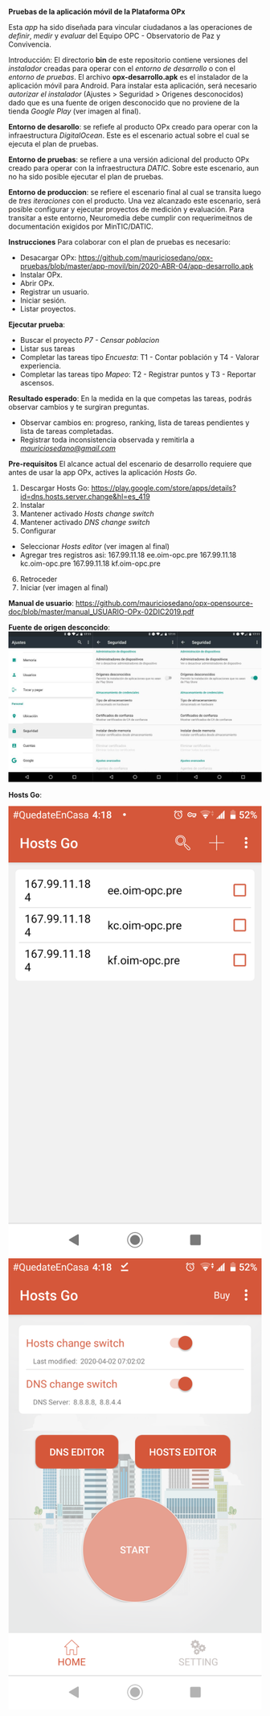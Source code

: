 **Pruebas de la aplicación móvil de la Plataforma OPx**

Esta *app* ha sido diseñada para vincular ciudadanos a las operaciones de *definir*, *medir* y *evaluar* del Equipo OPC - Observatorio de Paz y Convivencia. 

Introducción:
El directorio **bin** de este repositorio contiene versiones del *instalador* creadas para operar con el *entorno de desarrollo* o con el *entorno de pruebas*. El archivo **opx-desarrollo.apk** es el instalador de la aplicación móvil para Android. Para instalar esta aplicación, será necesario *autorizar el instalador* (Ajustes > Seguridad > Origenes desconocidos) dado que es una fuente de origen desconocido que no proviene de la tienda *Google Play* (ver imagen al final).


**Entorno de desarollo**: se refiefe al producto OPx creado para operar con la infraestructura *DigitalOcean*. Este es el escenario actual sobre el cual se ejecuta el plan de pruebas. 

**Entorno de pruebas**: se refiere a una versión adicional del producto OPx creado para operar con la infraestructura *DATIC*. Sobre este escenario, aun no ha sido posible ejecutar el plan de pruebas. 

**Entorno de produccion**: se refiere el escenario final al cual se transita luego de *tres iteraciones* con el producto. Una vez alcanzado este escenario, será posible configurar y ejecutar proyectos de medición y evaluación. Para transitar a este entorno, Neuromedia debe cumplir con requerimeitnos de documentación exigidos por MinTIC/DATIC.  


**Instrucciones**
Para colaborar con el plan de pruebas es necesario:
- Desacargar OPx: https://github.com/mauriciosedano/opx-pruebas/blob/master/app-movil/bin/2020-ABR-04/app-desarrollo.apk
- Instalar OPx.
- Abrir OPx.
- Registrar un usuario. 
- Iniciar sesión. 
- Listar proyectos. 

**Ejecutar prueba**:
- Buscar el proyecto *P7 - Censar poblacion* 
- Listar sus tareas
- Completar las tareas tipo *Encuesta*: T1 - Contar población y T4 - Valorar experiencia.
- Completar las tareas tipo *Mapeo*: T2 - Registrar puntos y T3 - Reportar ascensos.

**Resultado esperado**:
En la medida en la que competas las tareas, podrás observar cambios y te surgiran preguntas. 
- Observar cambios en: progreso, ranking, lista de tareas pendientes y lista de tareas completadas.
- Registrar toda inconsistencia observada y remitirla a *mauriciosedano@gmail.com*

**Pre-requisitos**
El alcance actual del escenario de desarrollo requiere que antes de usar la app OPx, actives la aplicación *Hosts Go*.
1. Descargar Hosts Go: https://play.google.com/store/apps/details?id=dns.hosts.server.change&hl=es_419
2. Instalar
3. Mantener activado *Hosts change switch*
4. Mantener activado *DNS change switch*
5. Configurar 
- Seleccionar *Hosts editor* (ver imagen al final)
- Agregar tres registros asi:
167.99.11.18 ee.oim-opc.pre
167.99.11.18 kc.oim-opc.pre
167.99.11.18 kf.oim-opc.pre
6. Retroceder
7. Iniciar (ver imagen al final)

**Manual de usuario**: https://github.com/mauriciosedano/opx-opensource-doc/blob/master/manual_USUARIO-OPx-02DIC2019.pdf

**Fuente de origen desconcido**:
![Imagen de origen desconocido](https://github.com/mauriciosedano/opx-pruebas/blob/master/app-movil/apk-origenes-desconocidos.jpg)

**Hosts Go**:

![Imagen Hosts editor](https://github.com/mauriciosedano/opx-pruebas/blob/master/app-movil/Screenshot_20200405-161832.png)![Imagen Hosts Start](https://github.com/mauriciosedano/opx-pruebas/blob/master/app-movil/Screenshot_20200405-161844.png)
